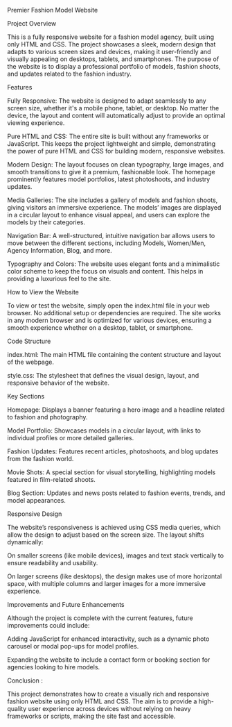 Premier Fashion Model Website

Project Overview

This is a fully responsive website for a fashion model agency, built using only HTML and CSS. The project showcases a sleek, modern design that adapts to various screen sizes and devices, making it user-friendly and visually appealing on desktops, tablets, and smartphones. The purpose of the website is to display a professional portfolio of models, fashion shoots, and updates related to the fashion industry.

Features

Fully Responsive: The website is designed to adapt seamlessly to any screen size, whether it's a mobile phone, tablet, or desktop. No matter the device, the layout and content will automatically adjust to provide an optimal viewing experience.

Pure HTML and CSS: The entire site is built without any frameworks or JavaScript. This keeps the project lightweight and simple, demonstrating the power of pure HTML and CSS for building modern, responsive websites.

Modern Design: The layout focuses on clean typography, large images, and smooth transitions to give it a premium, fashionable look. The homepage prominently features model portfolios, latest photoshoots, and industry updates.

Media Galleries: The site includes a gallery of models and fashion shoots, giving visitors an immersive experience. The models’ images are displayed in a circular layout to enhance visual appeal, and users can explore the models by their categories.

Navigation Bar: A well-structured, intuitive navigation bar allows users to move between the different sections, including Models, Women/Men, Agency Information, Blog, and more.

Typography and Colors: The website uses elegant fonts and a minimalistic color scheme to keep the focus on visuals and content. This helps in providing a luxurious feel to the site.

How to View the Website

To view or test the website, simply open the index.html file in your web browser. No additional setup or dependencies are required. The site works in any modern browser and is optimized for various devices, ensuring a smooth experience whether on a desktop, tablet, or smartphone.

Code Structure

index.html: The main HTML file containing the content structure and layout of the webpage.

style.css: The stylesheet that defines the visual design, layout, and responsive behavior of the website.

Key Sections

Homepage: Displays a banner featuring a hero image and a headline related to fashion and photography.

Model Portfolio: Showcases models in a circular layout, with links to individual profiles or more detailed galleries.

Fashion Updates: Features recent articles, photoshoots, and blog updates from the fashion world.

Movie Shots: A special section for visual storytelling, highlighting models featured in film-related shoots.

Blog Section: Updates and news posts related to fashion events, trends, and model appearances.

Responsive Design

The website’s responsiveness is achieved using CSS media queries, which allow the design to adjust based on the screen size. The layout shifts dynamically:

On smaller screens (like mobile devices), images and text stack vertically to ensure readability and usability.

On larger screens (like desktops), the design makes use of more horizontal space, with multiple columns and larger images for a more immersive experience.

Improvements and Future Enhancements

Although the project is complete with the current features, future improvements could include:

Adding JavaScript for enhanced interactivity, such as a dynamic photo carousel or modal pop-ups for model profiles.

Expanding the website to include a contact form or booking section for agencies looking to hire models.

Conclusion :

This project demonstrates how to create a visually rich and responsive fashion website using only HTML and CSS. The aim is to provide a high-quality user experience across devices without relying on heavy frameworks or scripts, making the site fast and accessible.